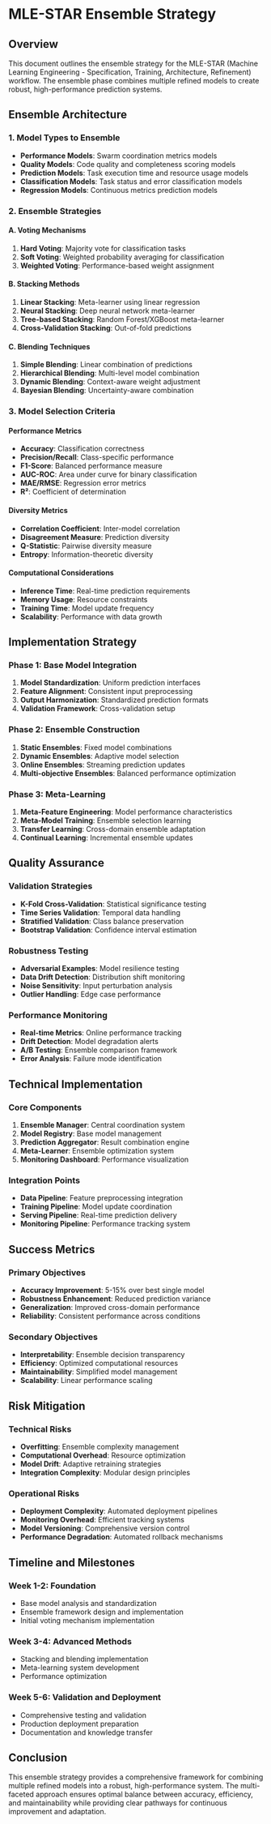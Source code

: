 # MLE-STAR Ensemble Strategy

## Overview

This document outlines the ensemble strategy for the MLE-STAR (Machine Learning Engineering - Specification, Training, Architecture, Refinement) workflow. The ensemble phase combines multiple refined models to create robust, high-performance prediction systems.

## Ensemble Architecture

### 1. Model Types to Ensemble
- **Performance Models**: Swarm coordination metrics models
- **Quality Models**: Code quality and completeness scoring models  
- **Prediction Models**: Task execution time and resource usage models
- **Classification Models**: Task status and error classification models
- **Regression Models**: Continuous metrics prediction models

### 2. Ensemble Strategies

#### A. Voting Mechanisms
1. **Hard Voting**: Majority vote for classification tasks
2. **Soft Voting**: Weighted probability averaging for classification
3. **Weighted Voting**: Performance-based weight assignment

#### B. Stacking Methods
1. **Linear Stacking**: Meta-learner using linear regression
2. **Neural Stacking**: Deep neural network meta-learner
3. **Tree-based Stacking**: Random Forest/XGBoost meta-learner
4. **Cross-Validation Stacking**: Out-of-fold predictions

#### C. Blending Techniques
1. **Simple Blending**: Linear combination of predictions
2. **Hierarchical Blending**: Multi-level model combination
3. **Dynamic Blending**: Context-aware weight adjustment
4. **Bayesian Blending**: Uncertainty-aware combination

### 3. Model Selection Criteria

#### Performance Metrics
- **Accuracy**: Classification correctness
- **Precision/Recall**: Class-specific performance
- **F1-Score**: Balanced performance measure
- **AUC-ROC**: Area under curve for binary classification
- **MAE/RMSE**: Regression error metrics
- **R²**: Coefficient of determination

#### Diversity Metrics
- **Correlation Coefficient**: Inter-model correlation
- **Disagreement Measure**: Prediction diversity
- **Q-Statistic**: Pairwise diversity measure
- **Entropy**: Information-theoretic diversity

#### Computational Considerations
- **Inference Time**: Real-time prediction requirements
- **Memory Usage**: Resource constraints
- **Training Time**: Model update frequency
- **Scalability**: Performance with data growth

## Implementation Strategy

### Phase 1: Base Model Integration
1. **Model Standardization**: Uniform prediction interfaces
2. **Feature Alignment**: Consistent input preprocessing
3. **Output Harmonization**: Standardized prediction formats
4. **Validation Framework**: Cross-validation setup

### Phase 2: Ensemble Construction
1. **Static Ensembles**: Fixed model combinations
2. **Dynamic Ensembles**: Adaptive model selection
3. **Online Ensembles**: Streaming prediction updates
4. **Multi-objective Ensembles**: Balanced performance optimization

### Phase 3: Meta-Learning
1. **Meta-Feature Engineering**: Model performance characteristics
2. **Meta-Model Training**: Ensemble selection learning
3. **Transfer Learning**: Cross-domain ensemble adaptation
4. **Continual Learning**: Incremental ensemble updates

## Quality Assurance

### Validation Strategies
- **K-Fold Cross-Validation**: Statistical significance testing
- **Time Series Validation**: Temporal data handling
- **Stratified Validation**: Class balance preservation
- **Bootstrap Validation**: Confidence interval estimation

### Robustness Testing
- **Adversarial Examples**: Model resilience testing
- **Data Drift Detection**: Distribution shift monitoring
- **Noise Sensitivity**: Input perturbation analysis
- **Outlier Handling**: Edge case performance

### Performance Monitoring
- **Real-time Metrics**: Online performance tracking
- **Drift Detection**: Model degradation alerts
- **A/B Testing**: Ensemble comparison framework
- **Error Analysis**: Failure mode identification

## Technical Implementation

### Core Components
1. **Ensemble Manager**: Central coordination system
2. **Model Registry**: Base model management
3. **Prediction Aggregator**: Result combination engine
4. **Meta-Learner**: Ensemble optimization system
5. **Monitoring Dashboard**: Performance visualization

### Integration Points
- **Data Pipeline**: Feature preprocessing integration
- **Training Pipeline**: Model update coordination
- **Serving Pipeline**: Real-time prediction delivery
- **Monitoring Pipeline**: Performance tracking system

## Success Metrics

### Primary Objectives
- **Accuracy Improvement**: 5-15% over best single model
- **Robustness Enhancement**: Reduced prediction variance
- **Generalization**: Improved cross-domain performance
- **Reliability**: Consistent performance across conditions

### Secondary Objectives
- **Interpretability**: Ensemble decision transparency
- **Efficiency**: Optimized computational resources
- **Maintainability**: Simplified model management
- **Scalability**: Linear performance scaling

## Risk Mitigation

### Technical Risks
- **Overfitting**: Ensemble complexity management  
- **Computational Overhead**: Resource optimization
- **Model Drift**: Adaptive retraining strategies
- **Integration Complexity**: Modular design principles

### Operational Risks
- **Deployment Complexity**: Automated deployment pipelines
- **Monitoring Overhead**: Efficient tracking systems
- **Model Versioning**: Comprehensive version control
- **Performance Degradation**: Automated rollback mechanisms

## Timeline and Milestones

### Week 1-2: Foundation
- Base model analysis and standardization
- Ensemble framework design and implementation
- Initial voting mechanism implementation

### Week 3-4: Advanced Methods
- Stacking and blending implementation
- Meta-learning system development
- Performance optimization

### Week 5-6: Validation and Deployment
- Comprehensive testing and validation
- Production deployment preparation
- Documentation and knowledge transfer

## Conclusion

This ensemble strategy provides a comprehensive framework for combining multiple refined models into a robust, high-performance system. The multi-faceted approach ensures optimal balance between accuracy, efficiency, and maintainability while providing clear pathways for continuous improvement and adaptation.